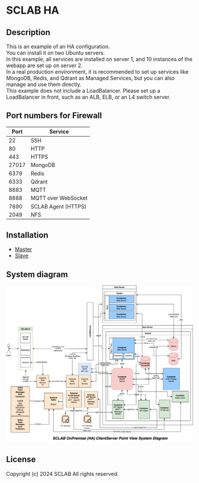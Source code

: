 SCLAB HA
===================

## Description

This is an example of an HA configuration.<br />
You can install it on two Ubuntu servers.<br />
In this example, all services are installed on server 1, and 10 instances of the webapp are set up on server 2.<br />
In a real production environment, it is recommended to set up services like MongoDB, Redis, and Qdrant as Managed Services, but you can also manage and use them directly.<br />
This example does not include a LoadBalancer. Please set up a LoadBalancer in front, such as an ALB, ELB, or an L4 switch server.

## Port numbers for Firewall
| Port  | Service             |
|-------|---------------------|
| 22    | SSH                 |
| 80    | HTTP                |
| 443   | HTTPS               |
| 27017 | MongoDB             |
| 6379  | Redis               |
| 6333  | Qdrant              |
| 8883  | MQTT                |
| 8888  | MQTT over WebSocket |
| 7890  | SCLAB Agent (HTTPS) |
| 2049  | NFS                 |

## Installation

- [Master](./master/README.md)
- [Slave](./slave/README.md)

## System diagram

![System Diagram HA](./HA.png)

## License

Copyright (c) 2024 SCLAB All rights reserved.
